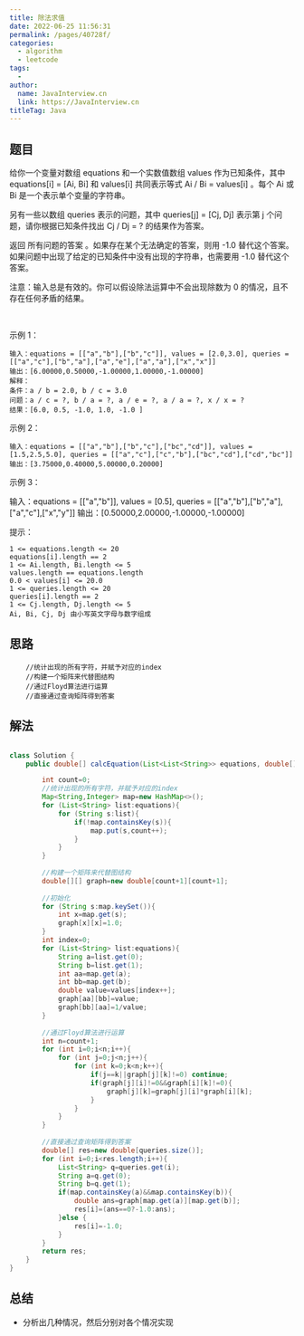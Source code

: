 ```yaml
---
title: 除法求值
date: 2022-06-25 11:56:31
permalink: /pages/40728f/
categories:
  - algorithm
  - leetcode
tags:
  - 
author: 
  name: JavaInterview.cn
  link: https://JavaInterview.cn
titleTag: Java
---
```



## 题目

给你一个变量对数组 equations 和一个实数值数组 values 作为已知条件，其中 equations[i] = [Ai, Bi] 和 values[i] 共同表示等式 Ai / Bi = values[i] 。每个 Ai 或 Bi 是一个表示单个变量的字符串。

另有一些以数组 queries 表示的问题，其中 queries[j] = [Cj, Dj] 表示第 j 个问题，请你根据已知条件找出 Cj / Dj = ? 的结果作为答案。

返回 所有问题的答案 。如果存在某个无法确定的答案，则用 -1.0 替代这个答案。如果问题中出现了给定的已知条件中没有出现的字符串，也需要用 -1.0 替代这个答案。

注意：输入总是有效的。你可以假设除法运算中不会出现除数为 0 的情况，且不存在任何矛盾的结果。

 

示例 1：

    输入：equations = [["a","b"],["b","c"]], values = [2.0,3.0], queries = [["a","c"],["b","a"],["a","e"],["a","a"],["x","x"]]
    输出：[6.00000,0.50000,-1.00000,1.00000,-1.00000]
    解释：
    条件：a / b = 2.0, b / c = 3.0
    问题：a / c = ?, b / a = ?, a / e = ?, a / a = ?, x / x = ?
    结果：[6.0, 0.5, -1.0, 1.0, -1.0 ]
示例 2：

    输入：equations = [["a","b"],["b","c"],["bc","cd"]], values = [1.5,2.5,5.0], queries = [["a","c"],["c","b"],["bc","cd"],["cd","bc"]]
    输出：[3.75000,0.40000,5.00000,0.20000]
示例 3：

输入：equations = [["a","b"]], values = [0.5], queries = [["a","b"],["b","a"],["a","c"],["x","y"]]
输出：[0.50000,2.00000,-1.00000,-1.00000]
 

提示：

    1 <= equations.length <= 20
    equations[i].length == 2
    1 <= Ai.length, Bi.length <= 5
    values.length == equations.length
    0.0 < values[i] <= 20.0
    1 <= queries.length <= 20
    queries[i].length == 2
    1 <= Cj.length, Dj.length <= 5
    Ai, Bi, Cj, Dj 由小写英文字母与数字组成



## 思路

        //统计出现的所有字符，并赋予对应的index
        //构建一个矩阵来代替图结构
        //通过Floyd算法进行运算
        //直接通过查询矩阵得到答案

## 解法
```java

class Solution {
    public double[] calcEquation(List<List<String>> equations, double[] values, List<List<String>> queries) {

        int count=0;
        //统计出现的所有字符，并赋予对应的index
        Map<String,Integer> map=new HashMap<>();
        for (List<String> list:equations){
            for (String s:list){
                if(!map.containsKey(s)){
                    map.put(s,count++);
                }
            }
        }
        
        //构建一个矩阵来代替图结构
        double[][] graph=new double[count+1][count+1];
        
        //初始化
        for (String s:map.keySet()){
            int x=map.get(s);
            graph[x][x]=1.0;
        }
        int index=0;
        for (List<String> list:equations){
            String a=list.get(0);
            String b=list.get(1);
            int aa=map.get(a);
            int bb=map.get(b);
            double value=values[index++];
            graph[aa][bb]=value;
            graph[bb][aa]=1/value;
        }
        
        //通过Floyd算法进行运算
        int n=count+1;
        for (int i=0;i<n;i++){
            for (int j=0;j<n;j++){
                for (int k=0;k<n;k++){
                    if(j==k||graph[j][k]!=0) continue;
                    if(graph[j][i]!=0&&graph[i][k]!=0){
                        graph[j][k]=graph[j][i]*graph[i][k];
                    }
                }
            }
        }
        
        //直接通过查询矩阵得到答案
        double[] res=new double[queries.size()];
        for (int i=0;i<res.length;i++){
            List<String> q=queries.get(i);
            String a=q.get(0);
            String b=q.get(1);
            if(map.containsKey(a)&&map.containsKey(b)){
                double ans=graph[map.get(a)][map.get(b)];
                res[i]=(ans==0?-1.0:ans);
            }else {
                res[i]=-1.0;
            }
        }
        return res;
    }
}
```

## 总结

- 分析出几种情况，然后分别对各个情况实现 

